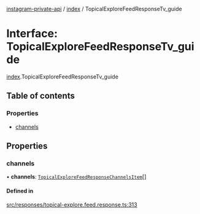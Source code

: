 [instagram-private-api](../../README.md) / [index](../../modules/index.md) / TopicalExploreFeedResponseTv_guide

# Interface: TopicalExploreFeedResponseTv\_guide

[index](../../modules/index.md).TopicalExploreFeedResponseTv_guide

## Table of contents

### Properties

- [channels](TopicalExploreFeedResponseTv_guide.md#channels)

## Properties

### channels

• **channels**: [`TopicalExploreFeedResponseChannelsItem`](TopicalExploreFeedResponseChannelsItem.md)[]

#### Defined in

[src/responses/topical-explore.feed.response.ts:313](https://github.com/Nerixyz/instagram-private-api/blob/0e0721c/src/responses/topical-explore.feed.response.ts#L313)
